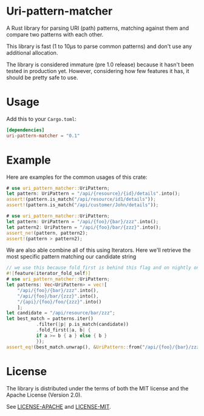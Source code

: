 # Uri-pattern-matcher

A Rust library for parsing URI (path) patterns, matching against them and compare two patterns with each other.

This library is fast (1 to 10μs to parse common patterns) and don't use any additional allocation.

The library is considered immature (pre 1.0 release) because it hasn't been tested in production yet.
However, considering how few features it has, it should be pretty safe to use. 

# Usage

Add this to your `Cargo.toml`:

```toml
[dependencies]
uri-pattern-matcher = "0.1"
```

# Example

Here are examples for the common usages of this crate:

```rust
# use uri_pattern_matcher::UriPattern;
let pattern: UriPattern = "/api/{resource}/{id}/details".into();
assert!(pattern.is_match("/api/resource/id1/details"));
assert!(pattern.is_match("/api/customer/John/details"));
```

```rust
# use uri_pattern_matcher::UriPattern;
let pattern: UriPattern = "/api/{foo}/{bar}/zzz".into();
let pattern2: UriPattern = "/api/{foo}/bar/{zzz}".into();
assert_ne!(pattern, pattern2);
assert!(pattern > pattern2);
```

We are also able combine all of this using Iterators.
Here we'll retrieve the most specific pattern matching our candidate string
```rust
// we use this because fold_first is behind this flag and on nightly only
#![feature(iterator_fold_self)]
# use uri_pattern_matcher::UriPattern;
let patterns: Vec<UriPattern> = vec![
    "/api/{foo}/{bar}/zzz".into(),
    "/api/{foo}/bar/{zzz}".into(),
    "/{api}/{foo}/foo/{zzz}".into()
    ];
let candidate = "/api/resource/bar/zzz";
let best_match = patterns.iter()
           .filter(|p| p.is_match(candidate))
           .fold_first(|a, b| {
           if a >= b { a } else { b }
           });
assert_eq!(best_match.unwrap(), &UriPattern::from("/api/{foo}/{bar}/zzz"))
```

# License

The library is distributed under the terms of both the MIT license and the
Apache License (Version 2.0).

See [LICENSE-APACHE](LICENSE-APACHE) and [LICENSE-MIT](LICENSE-MIT).